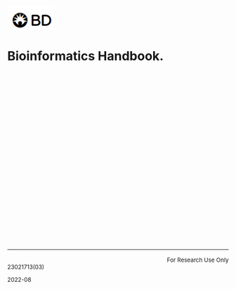 ![BD_LOGO](./images/bd_logo.png "Single-Cell Multiomics")




# Bioinformatics Handbook.

<br />
<br />
<br />
<br />
<br />
<br />
<br />
<br />
<br />
<br />
<br />
<br />
<br />
<br />
<br />
<br />
<br />
<br />
<br />
<br />
<br />
<br />
<br />

___
<div style="text-align: right">
<font size="2"> For Research Use Only
<div style="text-align: left">
<font size="2"> 23021713(03)

<font size="2"> 2022-08
</div>
</div>

